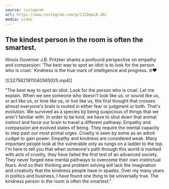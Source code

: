 ```yaml
---
source: instagram
url: https://www.instagram.com/p/C12DqwLA-1B/
media: video
---
```


## The kindest person in the room is often the smartest. 
Illinois Governor J.B. Pritzker shares a profound perspective on empathy and compassion: 'The best way to spot an idiot is to look for the person who is cruel.' Kindness is the true mark of intelligence and progress. 🌐❤️

![[3275821911040585025.mp4]]

"The best way to spot an idiot.
Look for the person who is cruel.
Let me explain.
When we see someone who doesn't look like us, or sound like us, or act like us, or love like us, or live like us,
the first thought that crosses almost everyone's brain is rooted in either fear or judgment or both.
That's evolution.
We survived as a species by being suspicious of things that we aren't familiar with.
In order to be kind, we have to shut down that animal instinct and force our brain to travel a different pathway.
Empathy and compassion are evolved states of being.
They require the mental capacity to step past our most primal urges.
Cruelty is seen by some as an adroit cudgel to gain power.
Empathy and kindness are considered weak.
Many important people look at the vulnerable only as rungs on a ladder to the top.
I'm here to tell you that when someone's path through this world is marked with acts of cruelty,
they have failed the first test of an advanced society.
They never forged new mental pathways to overcome their own instinctual fears.
And so their thinking and problem solving will lack the imagination and creativity that the kindness people have in spades.
Over my many years in politics and business, I have found one thing to be universally true.
The kindness person in the room is often the smartest."